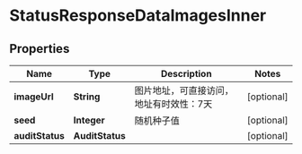 

# StatusResponseDataImagesInner


## Properties

| Name | Type | Description | Notes |
|------------ | ------------- | ------------- | -------------|
|**imageUrl** | **String** | 图片地址，可直接访问，地址有时效性：7天 |  [optional] |
|**seed** | **Integer** | 随机种子值 |  [optional] |
|**auditStatus** | **AuditStatus** |  |  [optional] |



